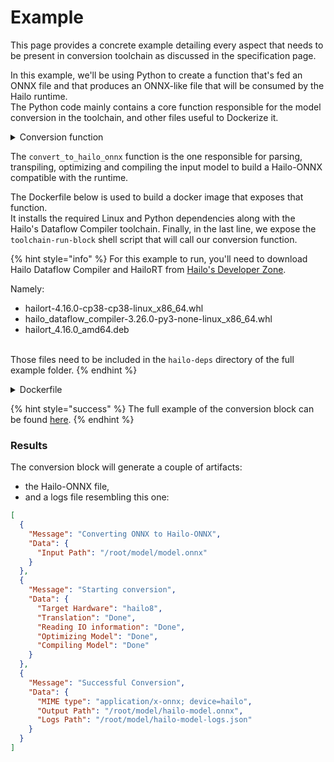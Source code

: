 # Example

This page provides a concrete example detailing every aspect that needs to be present in conversion toolchain as discussed in the specification page.

In this example, we'll be using Python to create a function that's fed an ONNX file and that produces an ONNX-like file that will be consumed by the Hailo runtime.\
The Python code mainly contains a core function  responsible for the model conversion in the toolchain, and other files useful to Dockerize it.

<details>

<summary>Conversion function</summary>

```python
def convert_to_hailo_onnx(input_path: str, output_path: str, logs):
    logs.add_message('Starting conversion', {'Target Hardware': chosen_hw_arch})
    runner = ClientRunner(hw_arch=chosen_hw_arch)
    try:
        runner.translate_onnx_model(input_path, onnx_model_name,
                                    start_node_names=['tfl.conv_2d'],
                                    end_node_names=['tfl.conv_2d34']
                                    )
    except ParsingWithRecommendationException as e:
        raise Exception(e)
    logs.add_data(**{'Translation': 'Done'})

    io_info = extract_io_info(input_path)
    logs.add_data(**{'Reading IO information': 'Done'})

    runner.optimize(calib_dataset(io_info))
    logs.add_data(**{'Optimizing Model': 'Done'})

    runner.compile()  # the returned HEF is not needed when working with ONNXRT
    logs.add_data(**{'Compiling Model': 'Done'})

    onnx_model = runner.get_hailo_runtime_model()  # only possible on a compiled model
    onnx.save(onnx_model, output_path)  # save model to file
```

</details>

The `convert_to_hailo_onnx` function is the one responsible for parsing, transpiling, optimizing and compiling the input model to build a Hailo-ONNX compatible with the runtime.

The Dockerfile below is used to build a docker image that exposes that function.\
It installs the required Linux and Python dependencies along with the Hailo's Dataflow Compiler toolchain. Finally, in the last line, we expose the `toolchain-run-block` shell script that will call our conversion function.



{% hint style="info" %}
For this example to run, you'll need to download Hailo Dataflow Compiler and HailoRT from [Hailo's Developer Zone](https://hailo.ai/products/hailo-software/hailo-ai-software-suite/#sw-dc).&#x20;

Namely:&#x20;

* hailort-4.16.0-cp38-cp38-linux\_x86\_64.whl
* hailo\_dataflow\_compiler-3.26.0-py3-none-linux\_x86\_64.whl
* hailort\_4.16.0\_amd64.deb

\
Those files need to be included in the `hailo-deps` directory of the full example folder.
{% endhint %}

<details>

<summary>Dockerfile</summary>

```docker
ARG DEBIAN_FRONTEND=noninteractive
FROM ubuntu:22.04

WORKDIR /root

# Update the system and install dependencies
RUN apt-get update && apt-get install -y software-properties-common

# Add the deadsnakes PPA
RUN add-apt-repository ppa:deadsnakes/ppa

# Update the system again and install Python 3.8
RUN apt-get update -y
RUN export DEBIAN_FRONTEND=noninteractive && \
    apt-get install -y python3.8 python3.8-distutils python3.8-venv python3.8-dev wget \
    python3-tk

RUN wget https://bootstrap.pypa.io/get-pip.py
# Install pip
RUN python3.8 get-pip.py
# Verify the installation
RUN python3.8 --version

RUN echo "## Update and install packages"

RUN echo "### Support packages:"

RUN echo 'debconf debconf/frontend select Noninteractive' | debconf-set-selections
RUN apt-get update -qq -y --fix-missing \
  && apt-get install -qq -y gcc g++ curl make xxd wget apt-utils dos2unix software-properties-common git autoconf \
    automake libtool unzip cmake build-essential protobuf-compiler libprotoc-dev graphviz graphviz-dev locales locales-all sudo > /dev/null


COPY requirements.txt /root/requirements.txt
COPY setup.py /root/setup.py
COPY toolchain_block /root/toolchain_block
COPY MANIFEST.in /root/MANIFEST.in
COPY src/run-block.sh /usr/local/bin/toolchain-run-block
COPY hailo-deps/ /root/hailo-deps

RUN echo "### Installing Python dependencies:"
RUN python3.8 -m venv /root/env
ENV PATH="/root/env/bin:$PATH"
RUN pip install -r requirements.txt

ENV PATH="/usr/local/bin:${PATH}"
RUN echo " ###> Copying compile script to dockerfile" \
  && dos2unix /usr/local/bin/toolchain-run-block \
  && chmod +x /usr/local/bin/toolchain-run-block

ENTRYPOINT ["/usr/local/bin/toolchain-run-block"]
```



</details>

{% hint style="success" %}
The full example of the conversion block can be found [here](https://drive.google.com/file/d/1bbUdddjrrkUMpFQfD\_w2DR7UI7ZcTRPO/view?usp=sharing).
{% endhint %}

### Results

The conversion block will generate a couple of artifacts:&#x20;

* the Hailo-ONNX file,
* and a logs file resembling this one:

```json
[
  {
    "Message": "Converting ONNX to Hailo-ONNX",
    "Data": {
      "Input Path": "/root/model/model.onnx"
    }
  },
  {
    "Message": "Starting conversion",
    "Data": {
      "Target Hardware": "hailo8",
      "Translation": "Done",
      "Reading IO information": "Done",
      "Optimizing Model": "Done",
      "Compiling Model": "Done"
    }
  },
  {
    "Message": "Successful Conversion",
    "Data": {
      "MIME type": "application/x-onnx; device=hailo",
      "Output Path": "/root/model/hailo-model.onnx",
      "Logs Path": "/root/model/hailo-model-logs.json"
    }
  }
]
```
